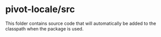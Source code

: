 # pivot-locale/src

This folder contains source code that will automatically be added to the classpath when
the package is used.
